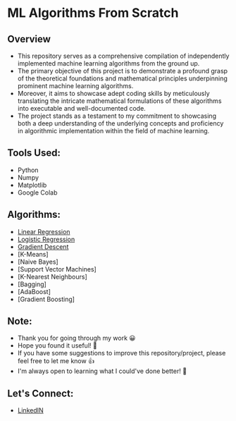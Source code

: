 # ML Algorithms From Scratch

## Overview 
- This repository serves as a comprehensive compilation of independently implemented machine learning algorithms from the ground up.
- The primary objective of this project is to demonstrate a profound grasp of the theoretical foundations and mathematical principles underpinning prominent machine learning algorithms.
- Moreover, it aims to showcase adept coding skills by meticulously translating the intricate mathematical formulations of these algorithms into executable and well-documented code.
- The project stands as a testament to my commitment to showcasing both a deep understanding of the underlying concepts and proficiency in algorithmic implementation within the field of machine learning.

## Tools Used:
- Python
- Numpy
- Matplotlib
- Google Colab

## Algorithms:
- [Linear Regression](https://github.com/MisbahullahSheriff/ML-Algorithms-From-Scratch/tree/main/Linear%20Regression)
- [Logistic Regression](https://github.com/MisbahullahSheriff/ML-Algorithms-From-Scratch/tree/main/Logistic%20Regression)
- [Gradient Descent](https://github.com/MisbahullahSheriff/ML-Algorithms-From-Scratch/tree/main/Gradient%20Descent)
- [K-Means]
- [Naive Bayes]
- [Support Vector Machines]
- [K-Nearest Neighbours]
- [Bagging]
- [AdaBoost]
- [Gradient Boosting]

## Note:
- Thank you for going through my work 😀
- Hope you found it useful! 💫
- If you have some suggestions to improve this repository/project, please feel free to let me know 👍
- I'm always open to learning what I could've done better! 🚀

## Let's Connect:
- [LinkedIN](https://www.linkedin.com/in/mohammed-misbahullah-sheriff/)
